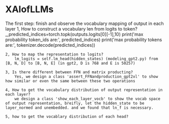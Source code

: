 # XAIofLLMs 

The first step: finish and observe the vocabulary mapping of output in each layer 
    1, How to construct a vocabulary len from logits to token? 
        _,predicted_indices=torch.topk(outputs.logits[0][-1],10)
        print('max probability token_ids are:', predicted_indices)
        print('max probability tokens are:', tokenizer.decode(predicted_indices))

    2, How to map the representation to logits? 
        lm_logits = self.lm_head(hidden_states) (modeling_gpt2.py) from [B, N, D] to [B, N, E] (in gpt2, D is 768 and E is 50257) 

    3, Is there different between FFN and matrix producting? 
        Yes, we design a class 'assert_FFNandproduction_gpt2xl' to show how similar or even the same between these two operations 

    4, How to get the vocabulary distribution of output representation in each layer? 
        we design a class 'show_each_layer_vocb' to show the vocab space of output representation, breifly, let the hidden_state to be layer_normed and unembedded. and we found that ln_f is necessary. 

    5, how to get the vocablary distribution of each head? 
        